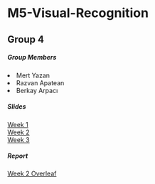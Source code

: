 # M5-Visual-Recognition

<h2> Group 4 </h2>

<h5> Group Members </h5>
  <li> Mert Yazan
  <li> Razvan Apatean
  <li> Berkay Arpacı

<h5> Slides </h5>
<a href="https://docs.google.com/presentation/d/1iAEn_3kK9R6oGC0gqtUuI493gVwk-IUJW94MPuVSM1I/edit?usp=sharing"> Week 1</a> <br>
<a href="https://docs.google.com/presentation/d/1TIshU0NuOs_4HYSLgoAMA30fxXUmKDbs2Cjy8TQnnuA/edit?usp=sharing"> Week 2</a> <br>
<a href="https://docs.google.com/presentation/d/172LZtISWe91howhvVVjwyDEn3fXgzKMBr7VCIDuHzHg/edit?usp=sharing"> Week 3</a> <br>
    
<h5> Report </h5>
<a href="https://www.overleaf.com/read/qqbbqgxycxzk"> Week 2 Overleaf </a>
